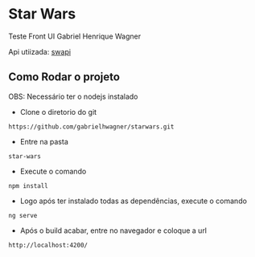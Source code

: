 # Star Wars
Teste Front UI
Gabriel Henrique Wagner

Api utiizada: [swapi](https://swapi.co/)

## Como Rodar o projeto

  OBS: Necessário ter o nodejs instalado
  * Clone o diretorio do git
  ```
  https://github.com/gabrielhwagner/starwars.git
  ```
  
  * Entre na pasta 
  ```
  star-wars
  ```
  
   * Execute o comando
   ```
   npm install
   ```
   
   * Logo após ter instalado todas as dependências, execute o comando
   ```
   ng serve
   ```
   
   * Após o build acabar, entre no navegador e coloque a url
   ```
   http://localhost:4200/
   ```
   

